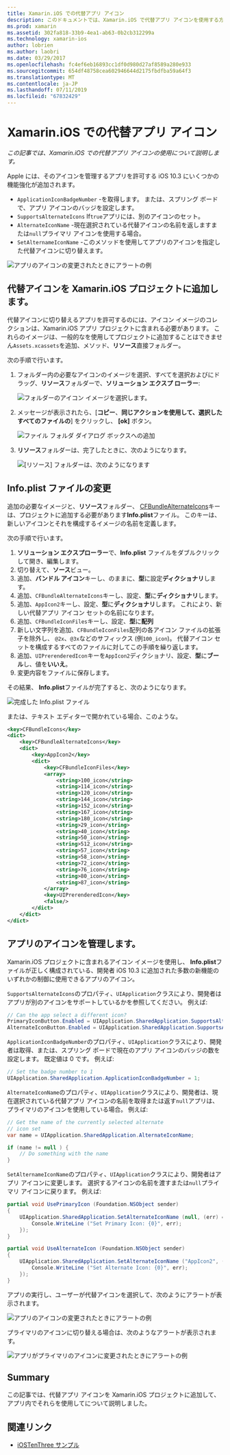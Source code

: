 ```yaml
---
title: Xamarin.iOS での代替アプリ アイコン
description: このドキュメントでは、Xamarin.iOS で代替アプリ アイコンを使用する方法について説明します。 これは、Xamarin.iOS プロジェクトにこれらのアイコンを追加する方法、Info.plist ファイルを変更する方法、およびアプリのアイコンをプログラムで管理する方法について説明します。
ms.prod: xamarin
ms.assetid: 302fa818-33b9-4ea1-ab63-0b2cb312299a
ms.technology: xamarin-ios
author: lobrien
ms.author: laobri
ms.date: 03/29/2017
ms.openlocfilehash: fc4ef6eb16893cc1df0d980d27af8589a280e933
ms.sourcegitcommit: 654df48758cea602946644d2175fbdfba59a64f3
ms.translationtype: MT
ms.contentlocale: ja-JP
ms.lasthandoff: 07/11/2019
ms.locfileid: "67832429"
---
```

# <a name="alternate-app-icons-in-xamarinios"></a>Xamarin.iOS での代替アプリ アイコン

_この記事では、Xamarin.iOS での代替アプリ アイコンの使用について説明します。_

Apple には、そのアイコンを管理するアプリを許可する iOS 10.3 にいくつかの機能強化が追加されます。

- `ApplicationIconBadgeNumber` -を取得します。 または、スプリング ボードで、アプリ アイコンのバッジを設定します。
- `SupportsAlternateIcons` If`true`アプリには、別のアイコンのセット。
- `AlternateIconName` -現在選択されている代替アイコンの名前を返しますまたは`null`プライマリ アイコンを使用する場合。
- `SetAlternameIconName` -このメソッドを使用してアプリのアイコンを指定した代替アイコンに切り替えます。

![](alternate-app-icons-images/icons04.png "アプリのアイコンの変更されたときにアラートの例")

<a name="Adding-Alternate-Icons" />

## <a name="adding-alternate-icons-to-a-xamarinios-project"></a>代替アイコンを Xamarin.iOS プロジェクトに追加します。

代替アイコンに切り替えるアプリを許可するのには、アイコン イメージのコレクションは、Xamarin.iOS アプリ プロジェクトに含まれる必要があります。 これらのイメージは、一般的なを使用してプロジェクトに追加することはできません`Assets.xcassets`を追加、メソッド、**リソース**直接フォルダー。

次の手順で行います。

1. フォルダー内の必要なアイコンのイメージを選択、すべてを選択およびにドラッグ、**リソース**フォルダーで、**ソリューション エクスプ ローラー**:

    ![](alternate-app-icons-images/icons00.png "フォルダーのアイコン イメージを選択します。")

2. メッセージが表示されたら、[**コピー**、**同じアクションを使用して、選択したすべてのファイルの**] をクリックし、 **[ok]** ボタン。

    ![](alternate-app-icons-images/icons02.png "ファイル フォルダ ダイアログ ボックスへの追加")

3. **リソース**フォルダーは、完了したときに、次のようになります。

    ![](alternate-app-icons-images/icons01.png "[リソース] フォルダーは、次のようになります")

<a name="Modifying-the-Info.plist-File" />

## <a name="modifying-the-infoplist-file"></a>Info.plist ファイルの変更

追加の必要なイメージと、**リソース**フォルダー、 [CFBundleAlternateIcons](https://developer.apple.com/library/content/documentation/General/Reference/InfoPlistKeyReference/Articles/CoreFoundationKeys.html#//apple_ref/doc/uid/TP40009249-SW13)キーは、プロジェクトに追加する必要があります**Info.plist**ファイル。 このキーは、新しいアイコンとそれを構成するイメージの名前を定義します。

次の手順で行います。

1. **ソリューション エクスプローラー**で、**Info.plist** ファイルをダブルクリックして開き、編集します。
2. 切り替えて、**ソース**ビュー。
3. 追加、**バンドル アイコン**キーし、のままに、**型**に設定**ディクショナリ**します。
4. 追加、`CFBundleAlternateIcons`キーし、設定、**型**に**ディクショナリ**します。
5. 追加、`AppIcon2`キーし、設定、**型**に**ディクショナリ**します。 これにより、新しい代替アプリ アイコン セットの名前になります。
6. 追加、`CFBundleIconFiles`キーし、設定、**型**に**配列**
7. 新しい文字列を追加、`CFBundleIconFiles`配列の各アイコン ファイルの拡張子を除外し、 `@2x`、`@3x`などのサフィックス (例`100_icon`)。 代替アイコン セットを構成するすべてのファイルに対してこの手順を繰り返します。
8. 追加、`UIPrerenderedIcon`キーを`AppIcon2`ディクショナリ、設定、**型**に**ブール**し、値を**いいえ**。
9. 変更内容をファイルに保存します。

その結果、 **Info.plist**ファイルが完了すると、次のようになります。

![](alternate-app-icons-images/icons03.png "完成した Info.plist ファイル")

または、テキスト エディターで開かれている場合、このような。

```xml
<key>CFBundleIcons</key>
<dict>
    <key>CFBundleAlternateIcons</key>
    <dict>
        <key>AppIcon2</key>
        <dict>
            <key>CFBundleIconFiles</key>
            <array>
                <string>100_icon</string>
                <string>114_icon</string>
                <string>120_icon</string>
                <string>144_icon</string>
                <string>152_icon</string>
                <string>167_icon</string>
                <string>180_icon</string>
                <string>29_icon</string>
                <string>40_icon</string>
                <string>50_icon</string>
                <string>512_icon</string>
                <string>57_icon</string>
                <string>58_icon</string>
                <string>72_icon</string>
                <string>76_icon</string>
                <string>80_icon</string>
                <string>87_icon</string>
            </array>
            <key>UIPrerenderedIcon</key>
            <false/>
        </dict>
    </dict>
</dict>
```

<a name="Managing-the-Apps-Icon" />

## <a name="managing-the-apps-icon"></a>アプリのアイコンを管理します。 

Xamarin.iOS プロジェクトに含まれるアイコン イメージを使用し、 **Info.plist**ファイルが正しく構成されている、開発者 iOS 10.3 に追加された多数の新機能のいずれかの制御に使用できるアプリのアイコン。

`SupportsAlternateIcons`のプロパティ、`UIApplication`クラスにより、開発者はアプリが別のアイコンをサポートしているかを参照してください。 例えば:

```csharp
// Can the app select a different icon?
PrimaryIconButton.Enabled = UIApplication.SharedApplication.SupportsAlternateIcons;
AlternateIconButton.Enabled = UIApplication.SharedApplication.SupportsAlternateIcons;
```

`ApplicationIconBadgeNumber`のプロパティ、`UIApplication`クラスにより、開発者は取得、または、スプリング ボードで現在のアプリ アイコンのバッジの数を設定します。 既定値は 0 です。 例えば:

```csharp
// Set the badge number to 1
UIApplication.SharedApplication.ApplicationIconBadgeNumber = 1;
```

`AlternateIconName`のプロパティ、`UIApplication`クラスにより、開発者は、現在選択されている代替アプリ アイコンの名前を取得または返す`null`アプリは、プライマリのアイコンを使用している場合。 例えば:

```csharp
// Get the name of the currently selected alternate
// icon set
var name = UIApplication.SharedApplication.AlternateIconName;

if (name != null ) {
    // Do something with the name
}
```

`SetAlternameIconName`のプロパティ、`UIApplication`クラスにより、開発者はアプリ アイコンに変更します。 選択するアイコンの名前を渡すまたは`null`プライマリ アイコンに戻ります。 例えば:

```csharp
partial void UsePrimaryIcon (Foundation.NSObject sender)
{
    UIApplication.SharedApplication.SetAlternateIconName (null, (err) => {
        Console.WriteLine ("Set Primary Icon: {0}", err);
    });
}

partial void UseAlternateIcon (Foundation.NSObject sender)
{
    UIApplication.SharedApplication.SetAlternateIconName ("AppIcon2", (err) => {
        Console.WriteLine ("Set Alternate Icon: {0}", err);
    });
}
```

アプリの実行し、ユーザーが代替アイコンを選択して、次のようにアラートが表示されます。

![](alternate-app-icons-images/icons04.png "アプリのアイコンの変更されたときにアラートの例")

プライマリのアイコンに切り替える場合は、次のようなアラートが表示されます。

![](alternate-app-icons-images/icons05.png "アプリがプライマリのアイコンに変更されたときにアラートの例")

<a name="Summary" />

## <a name="summary"></a>Summary

この記事では、代替アプリ アイコンを Xamarin.iOS プロジェクトに追加して、アプリ内でそれらを使用してについて説明しました。



## <a name="related-links"></a>関連リンク

- [iOSTenThree サンプル](https://developer.xamarin.com/samples/ios/iOS10/iOSTenThree)
